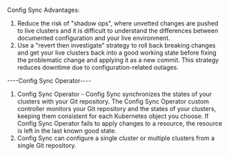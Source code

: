 Config Sync Advantages:
1. Reduce the risk of "shadow ops", where unvetted changes are pushed to live clusters and it is difficult to understand the differences between documented configuration and your live environment.
2. Use a "revert then investigate" strategy to roll back breaking changes and get your live clusters back into a good working state before fixing the problematic change and applying it as a new commit. This strategy reduces downtime due to configuration-related outages.

----Config Sync Operator----
1. Config Sync Operator - Config Sync synchronizes the states of your clusters with your Git repository. The Config Sync Operator custom controller monitors your Git repository and the states of your clusters, keeping them consistent for each Kubernetes object you choose. If Config Sync Operator fails to apply changes to a resource, the resource is left in the last known good state.
2. Config Sync can configure a single cluster or multiple clusters from a single Git repository.
